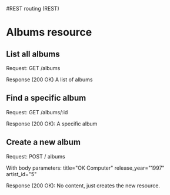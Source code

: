 

#REST routing (REST)

# Albums resource

## List all albums

Request:
GET /albums

Response (200 OK)
A list of albums

## Find a specific album

Request:
GET /albums/:id

Response (200 OK):
A specific album

## Create a new album

Request:
POST / albums

With body parameters:
  title="OK Computer"
  release_year="1997"
  artist_id="5"

Response (200 OK):
  No content, just creates the new resource.


